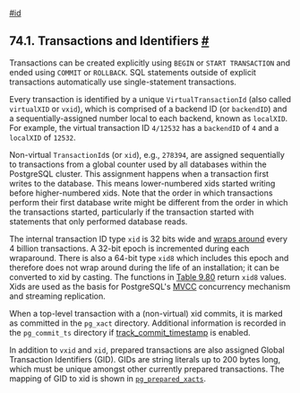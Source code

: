 [#id](#TRANSACTION-ID)

## 74.1. Transactions and Identifiers [#](#TRANSACTION-ID)

Transactions can be created explicitly using `BEGIN` or `START TRANSACTION` and ended using `COMMIT` or `ROLLBACK`. SQL statements outside of explicit transactions automatically use single-statement transactions.

Every transaction is identified by a unique `VirtualTransactionId` (also called `virtualXID` or `vxid`), which is comprised of a backend ID (or `backendID`) and a sequentially-assigned number local to each backend, known as `localXID`. For example, the virtual transaction ID `4/12532` has a `backendID` of `4` and a `localXID` of `12532`.

Non-virtual `TransactionId`s (or `xid`), e.g., `278394`, are assigned sequentially to transactions from a global counter used by all databases within the PostgreSQL cluster. This assignment happens when a transaction first writes to the database. This means lower-numbered xids started writing before higher-numbered xids. Note that the order in which transactions perform their first database write might be different from the order in which the transactions started, particularly if the transaction started with statements that only performed database reads.

The internal transaction ID type `xid` is 32 bits wide and [wraps around](routine-vacuuming#VACUUM-FOR-WRAPAROUND) every 4 billion transactions. A 32-bit epoch is incremented during each wraparound. There is also a 64-bit type `xid8` which includes this epoch and therefore does not wrap around during the life of an installation; it can be converted to xid by casting. The functions in [Table 9.80](functions-info#FUNCTIONS-PG-SNAPSHOT) return `xid8` values. Xids are used as the basis for PostgreSQL's [MVCC](mvcc) concurrency mechanism and streaming replication.

When a top-level transaction with a (non-virtual) xid commits, it is marked as committed in the `pg_xact` directory. Additional information is recorded in the `pg_commit_ts` directory if [track\_commit\_timestamp](runtime-config-replication#GUC-TRACK-COMMIT-TIMESTAMP) is enabled.

In addition to `vxid` and `xid`, prepared transactions are also assigned Global Transaction Identifiers (GID). GIDs are string literals up to 200 bytes long, which must be unique amongst other currently prepared transactions. The mapping of GID to xid is shown in [`pg_prepared_xacts`](view-pg-prepared-xacts).